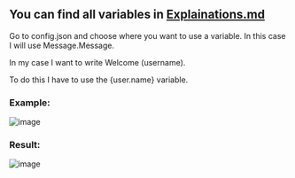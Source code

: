 ## You can find all variables in [Explainations.md](https://github.com/PlayboyPrime/WelcomeImage/blob/main/Explanations.md)

Go to config.json and choose where you want to use a variable. In this case I will use Message.Message.

In my case I want to write Welcome (username).

To do this I have to use the {user.name} variable.

### Example: 

![image](https://user-images.githubusercontent.com/55946112/163340147-db0950d9-2f95-4edb-8295-c2594d3c5069.png)

### Result: 

![image](https://user-images.githubusercontent.com/55946112/163340298-ac754bdb-638d-46a4-af65-9beef858481c.png)
